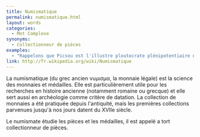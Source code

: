 ```yaml
---
title: Numismatique
permalink: numismatique.html
layout: words
categories:
  - Mot Complexe
synonyms:
  - Collectionneur de pièces
examples:
  - "Rappelons que Picsou est l'illustre ploutocrate plénipotentiaire de la mégalopole Picsouville, expert en numismatique, orfèvre des valeurs fiduciaires. (cf. Histoires)"
link: http://fr.wikipedia.org/wiki/Numismatique
---
```


La numismatique (du grec ancien &#957;&#965;&#956;&#953;&#963;&#956;&#945;, la monnaie légale) est la science des monnaies et médailles. Elle est particulièrement utile pour les recherches en histoire ancienne (notamment romaine ou grecque) et elle sert aussi en archéologie comme critère de datation. La collection de monnaies a été pratiquée depuis l'antiquité, mais les premières collections parvenues jusqu'à nos jours datent du XVIIe siècle.

Le numismate étudie les pièces et les médailles, il est appelé a tort collectionneur de pièces.
